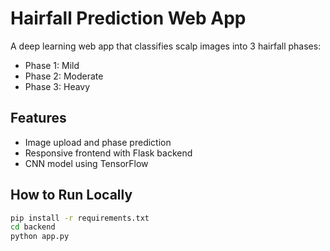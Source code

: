 # Hairfall Prediction Web App

A deep learning web app that classifies scalp images into 3 hairfall phases:
- Phase 1: Mild
- Phase 2: Moderate
- Phase 3: Heavy

## Features
- Image upload and phase prediction
- Responsive frontend with Flask backend
- CNN model using TensorFlow

## How to Run Locally
```bash
pip install -r requirements.txt
cd backend
python app.py
